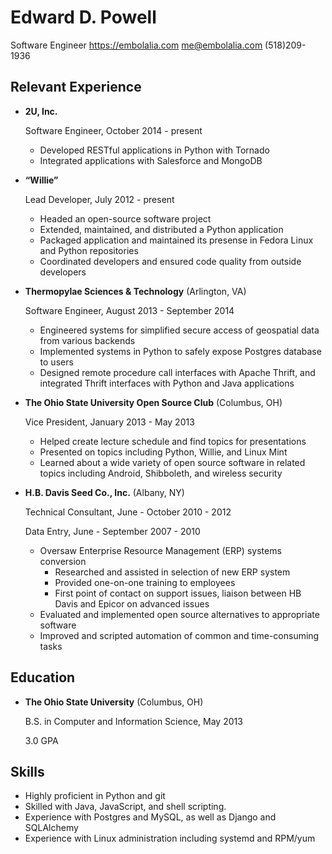 Edward D. Powell
================

Software Engineer
https://embolalia.com
[me@embolalia.com](mailto://me@embolalia.com)
(518)209-1936

Relevant Experience
-------------------

*   **2U, Inc.**

    Software Engineer, October 2014 - present

    -   Developed RESTful applications in Python with Tornado
    -   Integrated applications with Salesforce and MongoDB

*   **“Willie”**

    Lead Developer, July 2012 - present

    -   Headed an open-source software project
    -   Extended, maintained, and distributed a Python application
    -   Packaged application and maintained its presense in Fedora Linux and
        Python repositories
    -   Coordinated developers and ensured code quality from outside developers

*   **Thermopylae Sciences & Technology** (Arlington, VA)

    Software Engineer, August 2013 - September 2014

    -   Engineered systems for simplified secure access of geospatial data from
        various backends
    -   Implemented systems in Python to safely expose Postgres database to
        users
    -   Designed remote procedure call interfaces with Apache Thrift, and
        integrated Thrift interfaces with Python and Java applications

*   **The Ohio State University Open Source Club** (Columbus, OH)

    Vice President, January 2013 - May 2013

    -   Helped create lecture schedule and find topics for presentations
    -   Presented on topics including Python, Willie, and Linux Mint
    -   Learned about a wide variety of open source software in related topics
        including Android, Shibboleth, and wireless security

*   **H.B. Davis Seed Co., Inc.** (Albany, NY)

    Technical Consultant, June - October 2010 - 2012

    Data Entry, June - September 2007 - 2010

    -   Oversaw Enterprise Resource Management (ERP) systems conversion
        -   Researched and assisted in selection of new ERP system
        -   Provided one-on-one training to employees
        -   First point of contact on support issues, liaison between HB Davis
            and Epicor on advanced issues
    -   Evaluated and implemented open source alternatives to appropriate
        software
    -   Improved and scripted automation of common and time-consuming tasks


Education
---------

*   **The Ohio State University** (Columbus, OH)

    B.S. in Computer and Information Science, May 2013

    3.0 GPA


Skills
------

*   Highly proficient in Python and git
*   Skilled with Java, JavaScript, and shell scripting.
*   Experience with Postgres and MySQL, as well as Django and SQLAlchemy
*   Experience with Linux administration including systemd and RPM/yum

